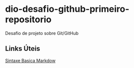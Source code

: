 # dio-desafio-github-primeiro-repositorio
Desafio de projeto sobre Git/GitHub


## Links Úteis
[Sintaxe Basica Markdow](https://www.markdownguide.org/basic-syntax/)
